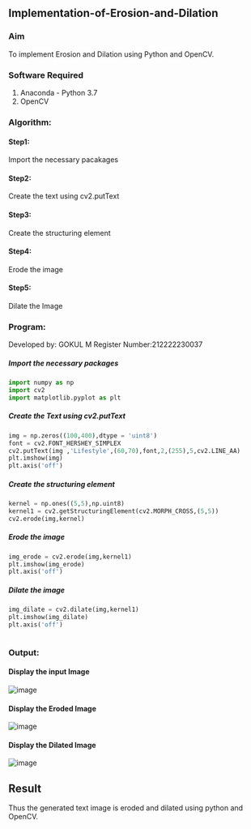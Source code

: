 ## Implementation-of-Erosion-and-Dilation
### Aim
To implement Erosion and Dilation using Python and OpenCV.
### Software Required
1. Anaconda - Python 3.7
2. OpenCV
### Algorithm:
#### Step1:<br>
Import the necessary pacakages

#### Step2:<br>
Create the text using cv2.putText

#### Step3:<br>
Create the structuring element

#### Step4:<br>
Erode the image


#### Step5: <br>
Dilate the Image

 
### Program:
Developed by: GOKUL M
Register Number:212222230037

##### Import the necessary packages
``` Python
import numpy as np
import cv2
import matplotlib.pyplot as plt
```
##### Create the Text using cv2.putText
``` Python
img = np.zeros((100,400),dtype = 'uint8')
font = cv2.FONT_HERSHEY_SIMPLEX
cv2.putText(img ,'Lifestyle',(60,70),font,2,(255),5,cv2.LINE_AA)
plt.imshow(img)
plt.axis('off')
```
##### Create the structuring element
``` Python
kernel = np.ones((5,5),np.uint8)
kernel1 = cv2.getStructuringElement(cv2.MORPH_CROSS,(5,5))
cv2.erode(img,kernel)
```
##### Erode the image
``` Python
img_erode = cv2.erode(img,kernel1)
plt.imshow(img_erode)
plt.axis('off')

```
##### Dilate the image
``` Python
img_dilate = cv2.dilate(img,kernel1)
plt.imshow(img_dilate)
plt.axis('off')



```
### Output:

#### Display the input Image
![image](https://github.com/IamShakthi/erosion--dilation/assets/117913445/dd9a9f3e-39e4-49ad-b36a-a24ac567686d)


#### Display the Eroded Image

![image](https://github.com/IamShakthi/erosion--dilation/assets/117913445/5cefd8f5-128c-4fe5-83b4-444cd3f3884b)



#### Display the Dilated Image

![image](https://github.com/IamShakthi/erosion--dilation/assets/117913445/7b732983-e9ac-45bd-a710-3428bf9c659c)


## Result
Thus the generated text image is eroded and dilated using python and OpenCV.
